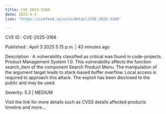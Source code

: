 ```yaml
---
title: CVE-2025-3166
date: 2025-4-3
lien: "https://cvefeed.io/vuln/detail/CVE-2025-3166"

---
```


CVE ID : CVE-2025-3166

Published :  April 3
2025
5:15 p.m. | 43 minutes ago

Description : A vulnerability classified as critical was found in code-projects Product Management System 1.0. This vulnerability affects the function search_item of the component Search Product Menu. The manipulation of the argument target leads to stack-based buffer overflow. Local access is required to approach this attack. The exploit has been disclosed to the public and may be used.

Severity: 5.3 | MEDIUM

Visit the link for more details
such as CVSS details
affected products
timeline
and more...
